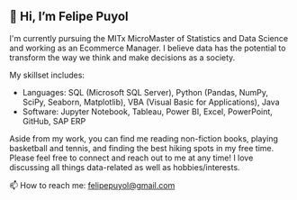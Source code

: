 ## 👋 Hi, I’m Felipe Puyol
I'm currently pursuing the MITx MicroMaster of Statistics and Data Science and working as an Ecommerce Manager. I believe data has the potential to transform the way we think and make decisions as a society. 

My skillset includes:
- Languages: SQL (Microsoft SQL Server), Python (Pandas, NumPy, SciPy, Seaborn, Matplotlib), VBA (Visual Basic for Applications), Java
- Software: Jupyter Notebook, Tableau, Power BI, Excel, PowerPoint, GitHub, SAP ERP

Aside from my work, you can find me reading non-fiction books, playing basketball and tennis, and finding the best hiking spots in my free time. Please feel free to connect and reach out to me at any time! I love discussing all things data-related as well as hobbies/interests.

📫 How to reach me: felipepuyol@gmail.com

